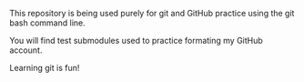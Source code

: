This repository is being used purely for git and
GitHub practice using the git bash command line.

You will find test submodules used to practice formating
my GitHub account.

Learning git is fun!
